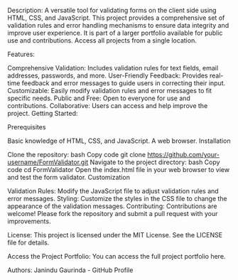 Description:
A versatile tool for validating forms on the client side using HTML, CSS, and JavaScript. This project provides a comprehensive set of validation rules and error handling mechanisms to ensure data integrity and improve user experience. It is part of a larger portfolio available for public use and contributions. Access all projects from a single location.

Features:

Comprehensive Validation: Includes validation rules for text fields, email addresses, passwords, and more.
User-Friendly Feedback: Provides real-time feedback and error messages to guide users in correcting their input.
Customizable: Easily modify validation rules and error messages to fit specific needs.
Public and Free: Open to everyone for use and contributions.
Collaborative: Users can access and help improve the project.
Getting Started:

Prerequisites

Basic knowledge of HTML, CSS, and JavaScript.
A web browser.
Installation

Clone the repository:
bash
Copy code
git clone https://github.com/your-username/FormValidator.git
Navigate to the project directory:
bash
Copy code
cd FormValidator
Open the index.html file in your web browser to view and test the form validator.
Customization

Validation Rules: Modify the JavaScript file to adjust validation rules and error messages.
Styling: Customize the styles in the CSS file to change the appearance of the validation messages.
Contributing: Contributions are welcome! Please fork the repository and submit a pull request with your improvements.

License: This project is licensed under the MIT License. See the LICENSE file for details.

Access the Project Portfolio: You can access the full project portfolio here.

Authors: Janindu Gaurinda - GitHub Profile
